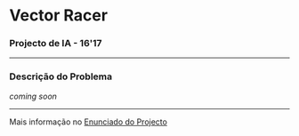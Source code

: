 # Vector Racer
### Projecto de IA - 16'17

---

### Descrição do Problema

*coming soon*

---

Mais informação no [Enunciado do Projecto](enunciado_pt.pdf)
